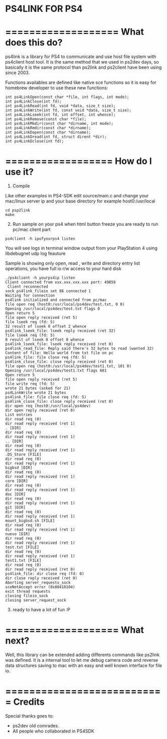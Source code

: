 PS4LINK FOR PS4
=================
 
===================
 What does this do?
===================
 
  ps4link is a library for PS4 to communicate and use host file system with ps4client host tool. It is the same method that we used in ps2dev days, so basically it is the same protocol than ps2link and ps2client have been using since 2003.
  
  Functions availables are defined like native sce functions so it is easy for homebrew developer to use these new functions:
  ```
  int ps4LinkOpen(const char *file, int flags, int mode);
  int ps4LinkClose(int fd);
  int ps4LinkRead(int fd, void *data, size_t size);
  int ps4LinkWrite(int fd, const void *data, size_t size);
  int ps4LinkLseek(int fd, int offset, int whence);
  int ps4LinkRemove(const char *file);
  int ps4LinkMkdir(const char *dirname, int mode);
  int ps4LinkRmdir(const char *dirname);
  int ps4LinkDopen(const char *dirname);
  int ps4LinkDread(int fd, struct dirent *dir);
  int ps4LinkDclose(int fd);
  ```
  
  
==================
  How do I use it?
==================

 1) Compile 
 
  Like other examples in PS4-SDK
  edit source/main.c and change your mac/linux server ip and your base directory for example host0:/usr/local
  
  ```
  cd psp2link
  make
  ```

 2) Run sample on your ps4 when html button freeze you are ready to run pc/mac client part
   
  ```
  ps4client -h ipofyourps4 listen 
  ```
  
 
 You will see logs in terminal window output from your PlayStation 4 using libdebugnet udp log feauture 
 
 Sample is showing only open, read , write and directory entry list operations, you have full io r/w access to your hard disk
 
 ```
 ./ps4client -h yourps4ip listen
 Client connected from xxx.xxx.xxx.xxx port: 49859
  Client reconnected
 sock ps4link_fileio set 86 connected 1
 Waiting for connection
 ps4link initialized and connected from pc/mac
 file open req (host0:/usr/local/ps4dev/test.txt, 0 0)
 Opening /usr/local/ps4dev/test.txt flags 0
 Open return 5
 file open reply received (ret 5)
 file lseek req (fd: 5)
 32 result of lseek 0 offset 2 whence
 ps4link_lseek_file: lseek reply received (ret 32)
 file lseek req (fd: 5)
 0 result of lseek 0 offset 0 whence
 ps4link_lseek_file: lseek reply received (ret 0)
 ps4link_read_file: Reply said there's 32 bytes to read (wanted 32)
 Content of file: Hello world from txt file on pc
 ps4link_file: file close req (fd: 5)
 ps4link_close_file: close reply received (ret 0)
 file open req (host0:/usr/local/ps4dev/test1.txt, 101 0)
 Opening /usr/local/ps4dev/test1.txt flags 601
 Open return 5
 file open reply received (ret 5)
 file write req (fd: 5)
 wrote 21 bytes (asked for 21)
 ps4LinkWrite wrote 21 bytes
 ps4link_file: file close req (fd: 5)
 ps4link_close_file: close reply received (ret 0)
 dir open req (host0:/usr/local/ps4dev)
 dir open reply received (ret 0)
 List entries
 dir read req (0)
 dir read reply received (ret 1)
 . [DIR]
 dir read req (0)
 dir read reply received (ret 1)
 .. [DIR]
 dir read req (0)
 dir read reply received (ret 1)
 .DS_Store [FILE]
 dir read req (0)
 dir read reply received (ret 1)
 bigbsd [DIR]
 dir read req (0)
 dir read reply received (ret 1)
 core [DIR]
 dir read req (0)
 dir read reply received (ret 1)
 doc [DIR]
 dir read req (0)
 dir read reply received (ret 1)
 git [DIR]
 dir read req (0)
 dir read reply received (ret 1)
 mount_bigbsd.sh [FILE]
 dir read req (0)
 dir read reply received (ret 1)
 nuevo [DIR]
 dir read req (0)
 dir read reply received (ret 1)
 test.txt [FILE]
 dir read req (0)
 dir read reply received (ret 1)
 test1.txt [FILE]
 dir read req (0)
 dir read reply received (ret 0)
 ps4link_file: dir close req (fd: 0)
 dir close reply received (ret 0)
 Aborting server_requests_sock
 sceNetAccept error (0x80410104)
 exit thread requests
 closing fileio_sock
 closing server_request_sock
 ```
 
 3) ready to have a lot of fun :P
 
===================
 What next?
===================
  
  Well, this library can be extended adding differents commands like ps2link was defined.
  It is a internal tool to let me debug camera code and reverse data structures saving to mac with an easy and well known interface for file io. 
  
===========================
  Credits
===========================
  
  Special thanks goes to:
  
  - ps2dev old comrades. 
  - All people who collaborated in PS4SDK